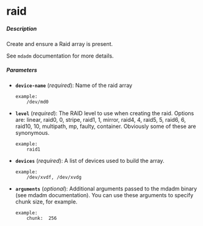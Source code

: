 # raid


##### Description
Create and ensure a Raid array is present.

See `mdadm` documentation for more details.

##### Parameters

*   **`device-name`** (*required*): Name of the raid array

		example:
			/dev/md0

*   **`level`** (*required*): The RAID level to use when creating the raid. Options are: linear, raid0, 0, stripe, raid1, 1, mirror, raid4, 4, raid5, 5, raid6, 6, raid10, 10, multipath, mp, faulty, container. Obviously some of these are synonymous.

		example:
			raid1

*   **`devices`** (*required*): A list of devices used to build the array.

		example:
			/dev/xvdf, /dev/xvdg

*   **`arguments`** (*optional*): Additional arguments passed to the mdadm binary (see mdadm documentation). You can use these arguments to specify chunk size, for example.

		example:
			chunk:	256
				